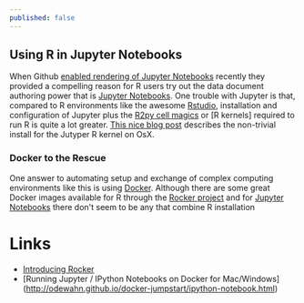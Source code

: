 ```yaml
---
published: false
---
```


## Using R in Jupyter Notebooks

When Github [enabled rendering of Jupyter Notebooks](https://github.com/blog/1995-github-jupyter-notebooks-3) recently they provided a compelling reason for R users try out the data document authoring power that is [Jupyter Notebooks](https://jupyter.org/). One trouble with Jupyter is that, compared to R environments like the  awesome [Rstudio](http://www.rstudio.com/), installation and configuration of Jupyter plus the  [R2py cell magics](http://rpy.sourceforge.net/rpy2.html) or [R kernels] required to run R is quite a lot greater. [This nice blog post](http://www.michaelpacer.com/maths/r-kernel-for-ipython-notebook) describes the non-trivial install for the Jutyper R kernel on OsX.

### Docker to the Rescue

One answer to automating setup and exchange of complex computing environments like this is using [Docker](http://docker.com). Although there are some great Docker images available for R through the [Rocker project]( https://github.com/rocker-org/rocker) and for [Jupyter Notebooks](https://registry.hub.docker.com/repos/ipython/) there don't seem to be any that combine R installation 


Links
======
- [Introducing Rocker](http://dirk.eddelbuettel.com/blog/2014/10/23/)
- [Running Jupyter / IPython Notebooks on Docker for Mac/Windows] (http://odewahn.github.io/docker-jumpstart/ipython-notebook.html)

